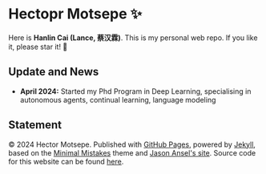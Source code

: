 # Hectopr Motsepe ✨

Here is **Hanlin Cai (Lance, 蔡汉霖)**. This is my personal web repo. If you like it, please star it! 🥰

## Update and News

- **April 2024:** Started my Phd Program in Deep Learning, specialising in autonomous agents, continual learning, language modeling


## Statement

© 2024 Hector Motsepe. Published with [GitHub Pages](https://pages.github.com/), powered by [Jekyll](https://jekyllrb.com/), based on the [Minimal Mistakes](https://mademistakes.com/) theme and [Jason Ansel's site](https://github.com/jansel/jansel.github.io). Source code for this website can be found [here](https://github.com/GuangLun2000/GuangLun2000.github.io).
